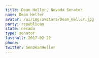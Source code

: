 ```yaml
---
title: Dean Heller, Nevada Senator
name: Dean Heller
avatar: /ui/img/avatars/Dean_Heller.jpg
party: republican
state: nevada
type: senator
lasthall: 2017-02-22
phone: 
twitter: SenDeanHeller
---
```

